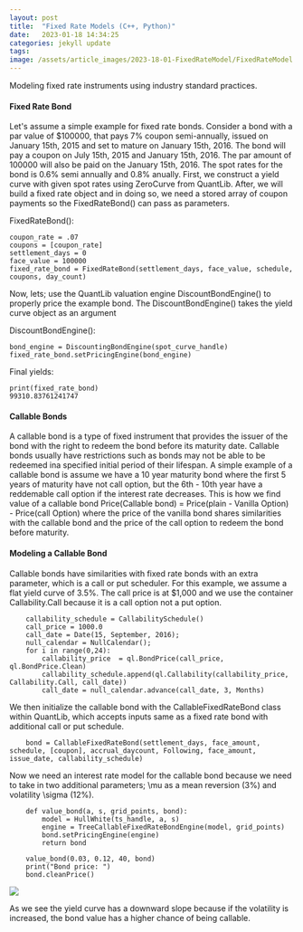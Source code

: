 ```yaml
---
layout: post
title:  "Fixed Rate Models (C++, Python)"
date:   2023-01-18 14:34:25
categories: jekyll update
tags: 
image: /assets/article_images/2023-18-01-FixedRateModel/FixedRateModel.jpg
---
```

Modeling fixed rate instruments using industry standard practices.

#### Fixed Rate Bond
Let's assume a simple example for fixed rate bonds. Consider a bond with a par value of $100000, that pays 7% coupon semi-annually, issued on January 15th, 2015 and set to mature on January 15th, 2016. The bond will pay a coupon on July 15th, 2015 and January 15th, 2016. The par amount of 100000 will also be paid on the January 15th, 2016. The spot rates for the bond is 0.6% semi annually and 0.8% anually. 
First, we construct a yield curve with given spot rates using ZeroCurve from QuantLib. After, we will build a fixed rate object and in doing so, we need a stored array of coupon payments so the FixedRateBond() can pass as parameters. 

FixedRateBond():

    coupon_rate = .07
    coupons = [coupon_rate]
    settlement_days = 0
    face_value = 100000
    fixed_rate_bond = FixedRateBond(settlement_days, face_value, schedule, coupons, day_count)

Now, lets; use the QuantLib valuation engine DiscountBondEngine() to properly price the example bond. The DiscountBondEngine() takes the yield curve object as an argument

DiscountBondEngine():

    bond_engine = DiscountingBondEngine(spot_curve_handle)
    fixed_rate_bond.setPricingEngine(bond_engine)

Final yields:

    print(fixed_rate_bond)
    99310.83761241747
    

#### Callable Bonds
A callable bond is a type of fixed instrument that provides the issuer of the bond with the right to redeem the bond before its maturity date. Callable bonds usually have restrictions such as bonds may not be able to be redeemed ina specified initial period of their lifespan. A simple example of a callable bond is assume we have a 10 year maturity bond where the first 5 years of maturity have not call option, but the 6th - 10th year have a reddemable call option if the interest rate decreases. This is how we find value of a callable bond Price(Callable bond) = Price(plain - Vanilla Option) - Price(call Option) where the price of the vanilla bond shares similarities with the callable bond and the price of the call option to redeem the bond before maturity.

#### Modeling a Callable Bond
Callable bonds have similarities with fixed rate bonds with an extra parameter, which is a call or put scheduler. For this example, we assume a flat yield curve of 3.5%. The call price is at $1,000 and we use the container Callability.Call because it is a call option not a put option.

        callability_schedule = CallabilitySchedule()
        call_price = 1000.0
        call_date = Date(15, September, 2016); 
        null_calendar = NullCalendar();
        for i in range(0,24):
            callability_price  = ql.BondPrice(call_price, ql.BondPrice.Clean)
            callability_schedule.append(ql.Callability(callability_price, Callability.Call, call_date))
            call_date = null_calendar.advance(call_date, 3, Months)
            
We then initialize the callable bond with the CallableFixedRateBond class within QuantLib, which accepts inputs same as a fixed rate bond with additional call or put schedule.
        
        bond = CallableFixedRateBond(settlement_days, face_amount, schedule, [coupon], accrual_daycount, Following, face_amount, issue_date, callability_schedule)
        
Now we need an interest rate model for the callable bond because we need to take in two additional parameters; \mu as a mean reversion (3%) and volatility \sigma (12%). 

        
        def value_bond(a, s, grid_points, bond): 
            model = HullWhite(ts_handle, a, s)
            engine = TreeCallableFixedRateBondEngine(model, grid_points) 
            bond.setPricingEngine(engine)
            return bond
            
        value_bond(0.03, 0.12, 40, bond) 
        print("Bond price: ")
        bond.cleanPrice()

![](https://user-images.githubusercontent.com/75659218/213588206-11fb5739-b695-469e-8036-7f2c21f29c9e.png)

As we see the yield curve has a downward slope because if the volatility is increased, the bond value has a higher chance of being callable.

        
        
        
        
        
        
        
        
        
        
        
        
        
        
